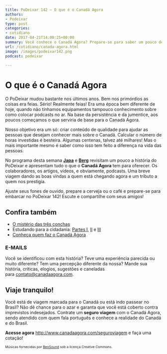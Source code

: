 ```yaml
---
title: PoDeixar 142 – O que é o Canadá Agora
authors:
- Podeixar
type: post
categories:
- cotidiano
date: 2017-04-21T14:00:25+00:00
summary: Você conhece o Canadá Agora? Prepare-se para saber um pouco deste projeto, seus colaboradores e tudo o que ele tem a oferecer para você sobre o Canadá
url: /cotidiano/canada-agora.html
image: /images/podeixar142.png
podcast: podeixar

---
```

# O que é o Canadá Agora

O PoDeixar mudou bastante nos últimos anos. Bem nos primórdios as coisas era feias. Sério! Realmente feias! Era uma época bem diferente de hoje, quando não tínhamos equipamentos tampouco conhecimento sobre como colocar podcasts no ar. Na base da persistência e da jumentice, aos poucos começamos o que serviria de base para o Canadá Agora.

Nosso objetivo era um só: criar conteúdo de qualidade para ajudar as pessoas que desejam conhecer mais sobre o Canadá. Calcular o número de horas investidas é besteira. Algumas centenas, talvez até milhares! Mas o mais importante mesmo é saber como isso tem feito a diferença na vida das pessoas.

No programa desta semana [**Japa**][1] e [**Berg**][2] revisitam um pouco a história do PoDeixar e apresentam tudo o que o **Canadá Agora** tem para oferecer. Os colaboradores, os artigos, vídeos, e obviamente, podcasts. Uma breve viagem dando as boas vindas a quem está chegando agora e um tributo a quem nos prestigia.

Ajuste seus fones de ouvido, prepare a cerveja ou o café e prepare-se para embarcar no PoDeixar 142! Escute e compartilhe com seus amigos!



## Confira também

  * [O mistério das três conchas][3]
  * Estudando para a cidadania: [Partes I][4], [II][5] e [III][6]
  * [Conheça quem faz o Canadá Agora][7]

### E-MAILS

Você se identificou com esta história? Teve uma experiência parecida ou muito diferente? Tem uma percepção diferente da nossa? Mande sua história, críticas, elogios, sugestões e caneladas para <contato@canadaagora.com>.

## Viaje tranquilo!

Você está de viagem marcada para o Canadá ou está indo passear no Brasil? Não dê chance para o azar e garanta que você está coberto contra imprevistos indesejados. Contrate um **seguro viagem** com o Canadá Agora, sendo atendido com quem fala português e conhece a realidade do Canadá e do Brasil.

**Acesse agora** <http://www.canadaagora.com/seguroviagem> e faça uma cotação!

<span style="font-size: 8pt;">Músicas fornecidas por <a href="http://www.bensound.com/" target="_blank" rel="noopener noreferrer">BenSound</a> sob a licença Creative Commons.</span>

 [1]: https://www.canadaagora.com/japa
 [2]: https://www.canadaagora.com/berg
 [3]: https://www.canadaagora.com/japa/o-misterio-das-tres-conchas.html
 [4]: https://www.canadaagora.com/podeixar/estudando-para-o-exame-de-cidadania-parte-1.html
 [5]: https://www.canadaagora.com/podeixar/estudando-pra-cidadania-parte-2.html
 [6]: https://www.canadaagora.com/podeixar/estudando-para-o-exame-de-cidadania-parte-3.html
 [7]: https://www.canadaagora.com/staff